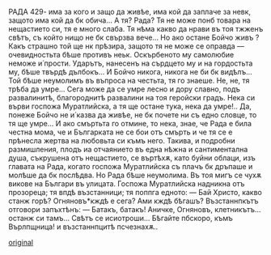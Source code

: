 ﻿РАДА
429-
има за кого и защо да живѣе, има кой да заплаче за невк, защото има кой да бк обича... А тя? Рада? Тя не може понб товара на нещастието си, тя е много слаба. Тя нѣма какво да нрави въ тоя тжженъ свѣтъ, съ който нищо не бк свързва вече... Но ако остане Бойчо живъ ? Какъ страшно той ще нк прѣзира, защото тя не може се оправда — очевидностьта бѣше противъ неьк. Оскърбеното му самолюбие неможе и́ прости. Ударътъ, нанесенъ на сърдцето му и на гордостьта му, бѣше твърдѣ дълбокъ... И Бойчо никога, никога не би бк видѣлъ... Той бѣше неумолимъ въ въпроса на честьта, тя го знаеше. Не, не, тя трѣба да умре... Сега може да се умре лесно и дору славно, подъ развалинитѣ, благороднитѣ развалини на тоя геройски градъ. Нека си върви госпожа Муратлийска, а тя ще остане тука, нека да умре!.. Да, понеже Бойчо не и́ казва да живѣе, не бк почете ни съ едно словце, то тя ще умре... И ако смъртьта го отмине, то нека, знае, че Рада е била честна мома, че и Българката не се бои отъ смърть и че тя се е прѣнесла жертва на любовьта си къмъ него.
Такива, и подробни размишления, плодъ иа отчаянието въ една нѣжна и сантиментална душа, съкрушена отъ нещастието, се въртѣхѫ, като буйни облаци, изъ главата на Рада, когато госпожа Муратлийска съ плачъ бк дръпаше и молѣше да бк послѣдва. Но Рада бѣше неумолима.
Въ тоя мигъ се чухѫ викове на Българи въ улицата. Госпожа Муратлийска надникна отъ прозореца; тя впдѣ възстанници; тя поппга едното:
— Бай Христо, какво станж горѣ? Огняновъ*кждѣ е сега? Ами кждѣ бѣгашъ?
Възстаннпкътъ отговори запъхтѣнъ:
— Батакъ, батакъ! Аничке, Огняновъ, клетникътъ... останж си тамъ... Свѣтъ се исиотроши... Бѣгайте пбскоро, къмъ Върлпщница! и възстаннпцитѣ псчезнахѫ..

[original](images/478.jpg)